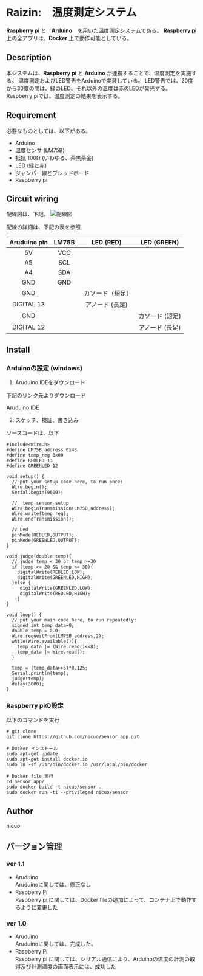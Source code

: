 Raizin:　温度測定システム
=============================

**Raspberry pi** と　**Arduino**　を用いた温度測定システムである。
**Raspberry pi** 上の全アプリは、**Docker** 上で動作可能としている。

Description
-----------
本システムは、**Raspberry pi** と **Arduino** が連携することで、温度測定を実施する。
温度測定およびLED警告をArduinoで実装している。
LED警告では、20度から30度の間は、緑のLED、それ以外の温度は赤のLEDが発光する。
Raspberry piでは、温度測定の結果を表示する。

Requirement
-----------
必要なものとしては、以下がある。
* Arduino
* 温度センサ (LM75B)
* 抵抗 100Ω (いわゆる、茶黒茶金)
* LED (緑と赤)
* ジャンパー線とブレッドボード
* Raspberry pi

Circuit wiring
----------

配線図は、下記。
![配線図](https://cloud.githubusercontent.com/assets/14259271/26761880/917912b6-4972-11e7-9428-170dc8b7316e.png)

配線の詳細は、下記の表を参照

| Aruduino pin  | LM75B | LED (RED)       | LED (GREEN)   |
|:-------------:|:-----:|:---------------:|:-------------:|
|       5V      |  VCC  |                 |               |
|       A5      |  SCL  |                 |               |
|       A4      |  SDA  |                 |               |
|       GND     |  GND  |                 |               |
|       GND     |       |カソード（短足）　 |               |
|   DIGITAL 13  |       |アノード (長足)   |               |
|       GND     |       |                 |カソード (短足) |
|   DIGITAL 12  |       |                 |アノード (長足) |      

Install
------------

### Arduinoの設定 (windows)

1. Aruduino IDEをダウンロード

下記のリンク先よりダウンロード

[Aruduino IDE](https://www.arduino.cc/en/Main/Software)

2. スケッチ、検証、書き込み

ソースコードは、以下
```
#include<Wire.h>
#define LM75B_address 0x48
#define temp_reg 0x00
#define REDLED 13
#define GREENLED 12

void setup() {
  // put your setup code here, to run once:
  Wire.begin();
  Serial.begin(9600);

  //  temp sensor setup
  Wire.beginTransmission(LM75B_address);
  Wire.write(temp_reg);
  Wire.endTransmission();

  // Led
  pinMode(REDLED,OUTPUT);
  pinMode(GREENLED,OUTPUT);
}

void judge(double temp){
  // judge temp < 30 or temp >=30
  if (temp >= 20 && temp <= 30){
    digitalWrite(REDLED,LOW);
    digitalWrite(GREENLED,HIGH);
  }else {
     digitalWrite(GREENLED,LOW);
     digitalWrite(REDLED,HIGH);
    }
}

void loop() {
  // put your main code here, to run repeatedly:
  signed int temp_data=0;
  double temp = 0.0;
  Wire.requestFrom(LM75B_address,2);
  while(Wire.available()){
    temp_data |= (Wire.read()<<8);
    temp_data |= Wire.read();
  }

  temp = (temp_data>>5)*0.125;
  Serial.println(temp);
  judge(temp);
  delay(3000);
}
```

### Raspberry piの設定

以下のコマンドを実行
```
# git clone
git clone https://github.com/nicuo/Sensor_app.git

# Docker インストール
sudo apt-get update
sudo apt-get install docker.io
sudo ln -sf /usr/bin/docker.io /usr/local/bin/docker

# Docker file 実行
cd Sensor_app/
sudo docker build -t nicuo/sensor .
sudo docker run -ti --privileged nicuo/sensor
```

Author
------------
nicuo

バージョン管理
-------------

### ver 1.1
* Aruduino <br>
Aruduinoに関しては、修正なし
* Raspberry Pi　<br>
Raspberry pi に関しては、Docker fileの追加によって、コンテナ上で動作するように変更した

### ver 1.0
* Aruduino <br>
Aruduinoに関しては、完成した。
* Raspberry Pi　<br>
Raspberry pi に関しては、シリアル通信により、Arduinoの温度の計測の取得及び計測温度の画面表示には、成功した
